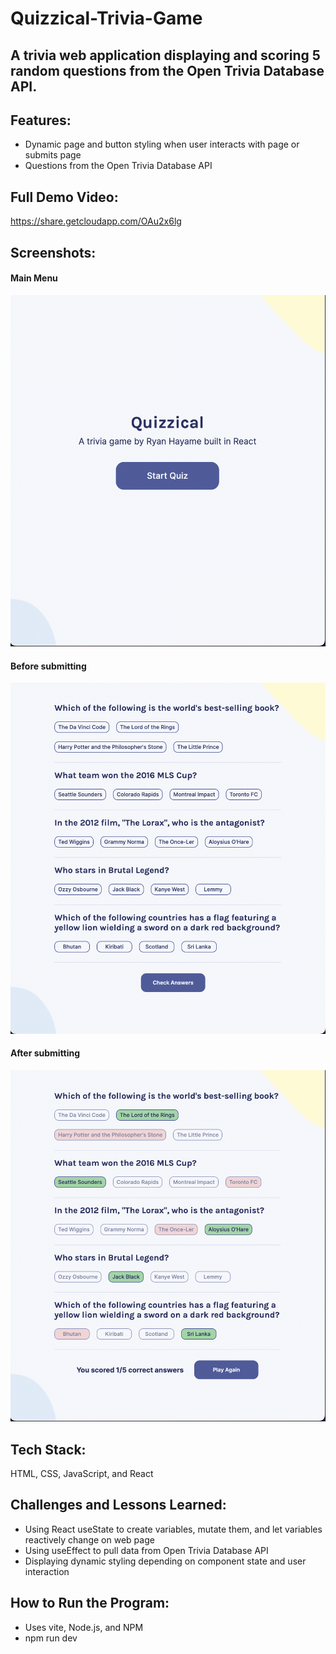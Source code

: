 # Quizzical-Trivia-Game
## A trivia web application displaying and scoring 5 random questions from the Open Trivia Database API.

## Features:
- Dynamic page and button styling when user interacts with page or submits page
- Questions from the Open Trivia Database API

## Full Demo Video:
https://share.getcloudapp.com/OAu2x6lg

## Screenshots:
#### Main Menu
![](/screenshots/1.png)

#### Before submitting
![](/screenshots/2.png)

#### After submitting
![](/screenshots/3.png)

## Tech Stack:
HTML, CSS, JavaScript, and React

## Challenges and Lessons Learned:
- Using React useState to create variables, mutate them, and let variables reactively change on web page
- Using useEffect to pull data from Open Trivia Database API
- Displaying dynamic styling depending on component state and user interaction

## How to Run the Program:
- Uses vite, Node.js, and NPM
- npm run dev
